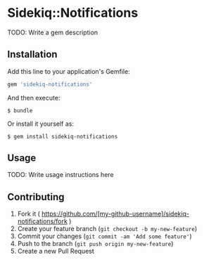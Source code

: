 # Sidekiq::Notifications

TODO: Write a gem description

## Installation

Add this line to your application's Gemfile:

```ruby
gem 'sidekiq-notifications'
```

And then execute:

    $ bundle

Or install it yourself as:

    $ gem install sidekiq-notifications

## Usage

TODO: Write usage instructions here

## Contributing

1. Fork it ( https://github.com/[my-github-username]/sidekiq-notifications/fork )
2. Create your feature branch (`git checkout -b my-new-feature`)
3. Commit your changes (`git commit -am 'Add some feature'`)
4. Push to the branch (`git push origin my-new-feature`)
5. Create a new Pull Request
